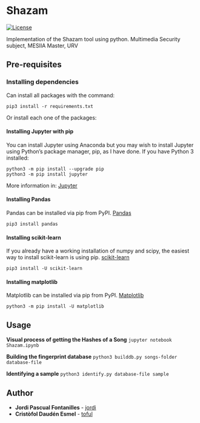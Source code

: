# Shazam

[![License](https://img.shields.io/github/license/toful/Shazam?style=plastic)](https://github.com/toful/Shazam)

Implementation of the Shazam tool using python. Multimedia Security subject, MESIIA Master, URV

## Pre-requisites

### Installing dependencies
Can install all packages with the command:

    pip3 install -r requirements.txt

Or install each one of the packages:

#### Installing Jupyter with pip
You can install Jupyter using Anaconda but you may wish to install Jupyter using Python’s package manager, pip, as I have done.
If you have Python 3 installed:

    python3 -m pip install --upgrade pip
    python3 -m pip install jupyter

More information in: [Jupyter](https://jupyter.org/install.html)

#### Installing Pandas
Pandas can be installed via pip from PyPI. [Pandas](https://pandas.pydata.org/pandas-docs/stable/install.html)

    pip3 install pandas

#### Installing scikit-learn
If you already have a working installation of numpy and scipy, the easiest way to install scikit-learn is using pip. [scikit-learn](https://scikit-learn.org/stable/install.html)

    pip3 install -U scikit-learn

#### Installing matplotlib
Matplotlib can be installed via pip from PyPI. [Matplotlib](https://matplotlib.org/3.1.0/users/installing.html)

    python3 -m pip install -U matplotlib

## Usage

**Visual process of getting the Hashes of a Song**
```jupyter notebook Shazam.ipynb```


**Building the fingerprint database**
```python3 builddb.py songs-folder database-file```


**Identifying a sample**
```python3 identify.py database-file sample```



## Author

* **Jordi Pascual Fontanilles** - [jordi](https://github.com/jorpasfon)
* **Cristòfol Daudén Esmel** - [toful](https://github.com/toful)